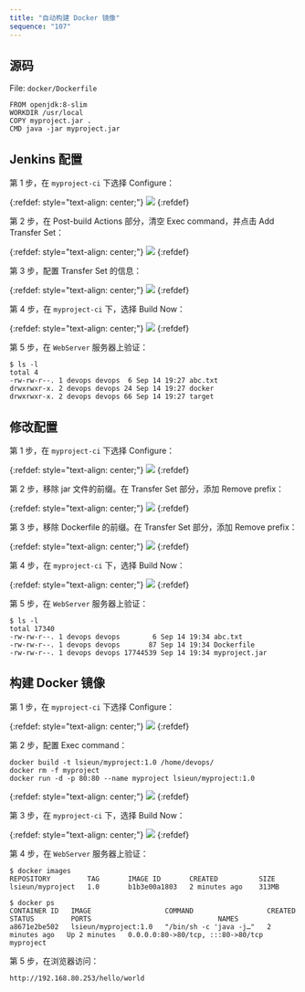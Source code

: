 ```yaml
---
title: "自动构建 Docker 镜像"
sequence: "107"
---
```


## 源码

File: `docker/Dockerfile`

```text
FROM openjdk:8-slim
WORKDIR /usr/local
COPY myproject.jar .
CMD java -jar myproject.jar
```

## Jenkins 配置

第 1 步，在 `myproject-ci` 下选择 Configure：

{:refdef: style="text-align: center;"}
![](/assets/images/devops/jenkins/jenkins-myproject-ci-configure.png)
{:refdef}

第 2 步，在 Post-build Actions 部分，清空 Exec command，并点击 Add Transfer Set：

{:refdef: style="text-align: center;"}
![](/assets/images/devops/jenkins/jenkins-044-exec-command-empty.png)
{:refdef}

第 3 步，配置 Transfer Set 的信息：

{:refdef: style="text-align: center;"}
![](/assets/images/devops/jenkins/jenkins-045-transfer-set.png)
{:refdef}

第 4 步，在 `myproject-ci` 下，选择 Build Now：

{:refdef: style="text-align: center;"}
![](/assets/images/devops/jenkins/jenkins-myproject-ci-build-now.png)
{:refdef}


第 5 步，在 `WebServer` 服务器上验证：

```text
$ ls -l
total 4
-rw-rw-r--. 1 devops devops  6 Sep 14 19:27 abc.txt
drwxrwxr-x. 2 devops devops 24 Sep 14 19:27 docker
drwxrwxr-x. 2 devops devops 66 Sep 14 19:27 target
```

## 修改配置

第 1 步，在 `myproject-ci` 下选择 Configure：

{:refdef: style="text-align: center;"}
![](/assets/images/devops/jenkins/jenkins-myproject-ci-configure.png)
{:refdef}

第 2 步，移除 jar 文件的前缀。在 Transfer Set 部分，添加 Remove prefix：

{:refdef: style="text-align: center;"}
![](/assets/images/devops/jenkins/jenkins-048-remove-prefix-target.png)
{:refdef}

第 3 步，移除 Dockerfile 的前缀。在 Transfer Set 部分，添加 Remove prefix：

{:refdef: style="text-align: center;"}
![](/assets/images/devops/jenkins/jenkins-049-remove-prefix-docker.png)
{:refdef}

第 4 步，在 `myproject-ci` 下，选择 Build Now：

{:refdef: style="text-align: center;"}
![](/assets/images/devops/jenkins/jenkins-myproject-ci-build-now.png)
{:refdef}

第 5 步，在 `WebServer` 服务器上验证：

```text
$ ls -l
total 17340
-rw-rw-r--. 1 devops devops        6 Sep 14 19:34 abc.txt
-rw-rw-r--. 1 devops devops       87 Sep 14 19:34 Dockerfile
-rw-rw-r--. 1 devops devops 17744539 Sep 14 19:34 myproject.jar
```

## 构建 Docker 镜像

第 1 步，在 `myproject-ci` 下选择 Configure：

{:refdef: style="text-align: center;"}
![](/assets/images/devops/jenkins/jenkins-myproject-ci-configure.png)
{:refdef}

第 2 步，配置 Exec command：

```text
docker build -t lsieun/myproject:1.0 /home/devops/
docker rm -f myproject
docker run -d -p 80:80 --name myproject lsieun/myproject:1.0
```

{:refdef: style="text-align: center;"}
![](/assets/images/devops/jenkins/jenkins-050-exec-docker-build.png)
{:refdef}

第 3 步，在 `myproject-ci` 下，选择 Build Now：

{:refdef: style="text-align: center;"}
![](/assets/images/devops/jenkins/jenkins-myproject-ci-build-now.png)
{:refdef}

第 4 步，在 `WebServer` 服务器上验证：

```text
$ docker images
REPOSITORY         TAG       IMAGE ID       CREATED          SIZE
lsieun/myproject   1.0       b1b3e00a1803   2 minutes ago    313MB

$ docker ps
CONTAINER ID   IMAGE                  COMMAND                  CREATED         STATUS         PORTS                               NAMES
a8671e2be502   lsieun/myproject:1.0   "/bin/sh -c 'java -j…"   2 minutes ago   Up 2 minutes   0.0.0.0:80->80/tcp, :::80->80/tcp   myproject
```

第 5 步，在浏览器访问：

```text
http://192.168.80.253/hello/world
```
